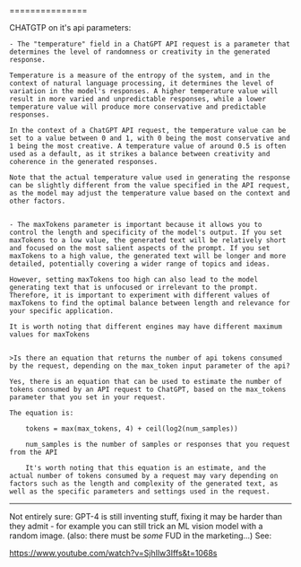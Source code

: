 ===============

CHATGTP on it's api parameters:

    - The "temperature" field in a ChatGPT API request is a parameter that determines the level of randomness or creativity in the generated response.

    Temperature is a measure of the entropy of the system, and in the context of natural language processing, it determines the level of variation in the model's responses. A higher temperature value will result in more varied and unpredictable responses, while a lower temperature value will produce more conservative and predictable responses.

    In the context of a ChatGPT API request, the temperature value can be set to a value between 0 and 1, with 0 being the most conservative and 1 being the most creative. A temperature value of around 0.5 is often used as a default, as it strikes a balance between creativity and coherence in the generated responses.

    Note that the actual temperature value used in generating the response can be slightly different from the value specified in the API request, as the model may adjust the temperature value based on the context and other factors.


    - The maxTokens parameter is important because it allows you to control the length and specificity of the model's output. If you set maxTokens to a low value, the generated text will be relatively short and focused on the most salient aspects of the prompt. If you set maxTokens to a high value, the generated text will be longer and more detailed, potentially covering a wider range of topics and ideas.

    However, setting maxTokens too high can also lead to the model generating text that is unfocused or irrelevant to the prompt. Therefore, it is important to experiment with different values of maxTokens to find the optimal balance between length and relevance for your specific application.

    It is worth noting that different engines may have different maximum values for maxTokens


    >Is there an equation that returns the number of api tokens consumed by the request, depending on the max_token input parameter of the api?

    Yes, there is an equation that can be used to estimate the number of tokens consumed by an API request to ChatGPT, based on the max_tokens parameter that you set in your request.

    The equation is:

        tokens = max(max_tokens, 4) + ceil(log2(num_samples))

        num_samples is the number of samples or responses that you request from the API

        It's worth noting that this equation is an estimate, and the actual number of tokens consumed by a request may vary depending on factors such as the length and complexity of the generated text, as well as the specific parameters and settings used in the request.



--------

Not entirely sure: GPT-4 is still inventing stuff, fixing it may be harder than they admit - for example you can still trick an ML vision model with a random image. (also: there must be *some* FUD in the marketing...) See:

https://www.youtube.com/watch?v=SjhIlw3Iffs&t=1068s

